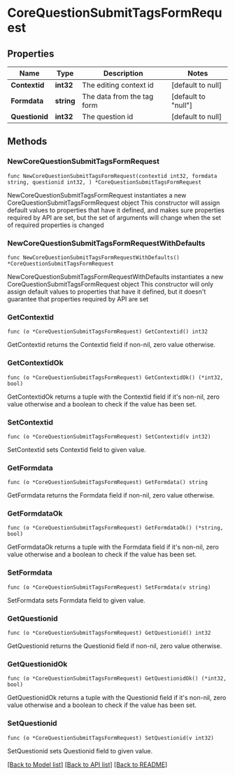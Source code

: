 # CoreQuestionSubmitTagsFormRequest

## Properties

Name | Type | Description | Notes
------------ | ------------- | ------------- | -------------
**Contextid** | **int32** | The editing context id | [default to null]
**Formdata** | **string** | The data from the tag form | [default to "null"]
**Questionid** | **int32** | The question id | [default to null]

## Methods

### NewCoreQuestionSubmitTagsFormRequest

`func NewCoreQuestionSubmitTagsFormRequest(contextid int32, formdata string, questionid int32, ) *CoreQuestionSubmitTagsFormRequest`

NewCoreQuestionSubmitTagsFormRequest instantiates a new CoreQuestionSubmitTagsFormRequest object
This constructor will assign default values to properties that have it defined,
and makes sure properties required by API are set, but the set of arguments
will change when the set of required properties is changed

### NewCoreQuestionSubmitTagsFormRequestWithDefaults

`func NewCoreQuestionSubmitTagsFormRequestWithDefaults() *CoreQuestionSubmitTagsFormRequest`

NewCoreQuestionSubmitTagsFormRequestWithDefaults instantiates a new CoreQuestionSubmitTagsFormRequest object
This constructor will only assign default values to properties that have it defined,
but it doesn't guarantee that properties required by API are set

### GetContextid

`func (o *CoreQuestionSubmitTagsFormRequest) GetContextid() int32`

GetContextid returns the Contextid field if non-nil, zero value otherwise.

### GetContextidOk

`func (o *CoreQuestionSubmitTagsFormRequest) GetContextidOk() (*int32, bool)`

GetContextidOk returns a tuple with the Contextid field if it's non-nil, zero value otherwise
and a boolean to check if the value has been set.

### SetContextid

`func (o *CoreQuestionSubmitTagsFormRequest) SetContextid(v int32)`

SetContextid sets Contextid field to given value.


### GetFormdata

`func (o *CoreQuestionSubmitTagsFormRequest) GetFormdata() string`

GetFormdata returns the Formdata field if non-nil, zero value otherwise.

### GetFormdataOk

`func (o *CoreQuestionSubmitTagsFormRequest) GetFormdataOk() (*string, bool)`

GetFormdataOk returns a tuple with the Formdata field if it's non-nil, zero value otherwise
and a boolean to check if the value has been set.

### SetFormdata

`func (o *CoreQuestionSubmitTagsFormRequest) SetFormdata(v string)`

SetFormdata sets Formdata field to given value.


### GetQuestionid

`func (o *CoreQuestionSubmitTagsFormRequest) GetQuestionid() int32`

GetQuestionid returns the Questionid field if non-nil, zero value otherwise.

### GetQuestionidOk

`func (o *CoreQuestionSubmitTagsFormRequest) GetQuestionidOk() (*int32, bool)`

GetQuestionidOk returns a tuple with the Questionid field if it's non-nil, zero value otherwise
and a boolean to check if the value has been set.

### SetQuestionid

`func (o *CoreQuestionSubmitTagsFormRequest) SetQuestionid(v int32)`

SetQuestionid sets Questionid field to given value.



[[Back to Model list]](../README.md#documentation-for-models) [[Back to API list]](../README.md#documentation-for-api-endpoints) [[Back to README]](../README.md)


